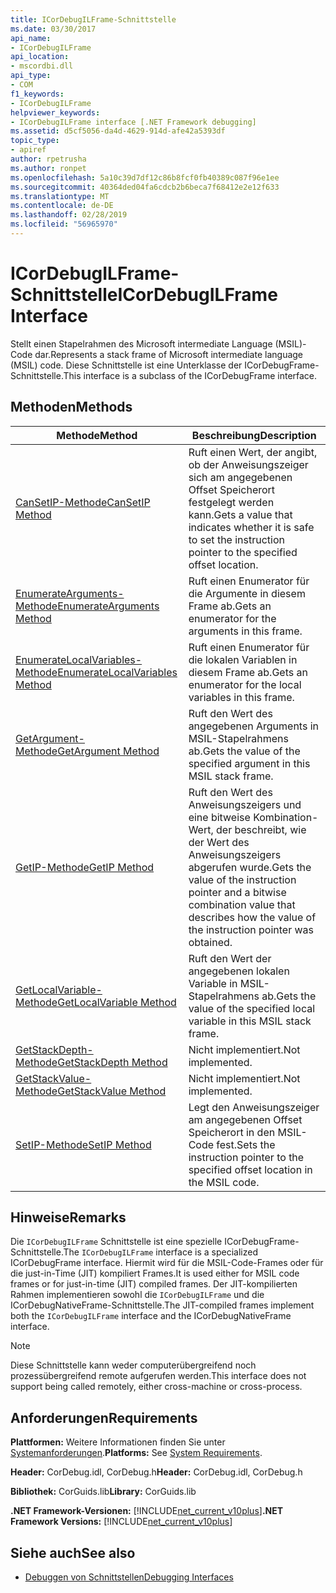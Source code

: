 ```yaml
---
title: ICorDebugILFrame-Schnittstelle
ms.date: 03/30/2017
api_name:
- ICorDebugILFrame
api_location:
- mscordbi.dll
api_type:
- COM
f1_keywords:
- ICorDebugILFrame
helpviewer_keywords:
- ICorDebugILFrame interface [.NET Framework debugging]
ms.assetid: d5cf5056-da4d-4629-914d-afe42a5393df
topic_type:
- apiref
author: rpetrusha
ms.author: ronpet
ms.openlocfilehash: 5a10c39d7df12c86b8fcf0fb40389c087f96e1ee
ms.sourcegitcommit: 40364ded04fa6cdcb2b6beca7f68412e2e12f633
ms.translationtype: MT
ms.contentlocale: de-DE
ms.lasthandoff: 02/28/2019
ms.locfileid: "56965970"
---
```

# <a name="icordebugilframe-interface"></a><span data-ttu-id="33141-102">ICorDebugILFrame-Schnittstelle</span><span class="sxs-lookup"><span data-stu-id="33141-102">ICorDebugILFrame Interface</span></span>

<span data-ttu-id="33141-103">Stellt einen Stapelrahmen des Microsoft intermediate Language (MSIL)-Code dar.</span><span class="sxs-lookup"><span data-stu-id="33141-103">Represents a stack frame of Microsoft intermediate language (MSIL) code.</span></span> <span data-ttu-id="33141-104">Diese Schnittstelle ist eine Unterklasse der ICorDebugFrame-Schnittstelle.</span><span class="sxs-lookup"><span data-stu-id="33141-104">This interface is a subclass of the ICorDebugFrame interface.</span></span>  
  
## <a name="methods"></a><span data-ttu-id="33141-105">Methoden</span><span class="sxs-lookup"><span data-stu-id="33141-105">Methods</span></span>  
  
|<span data-ttu-id="33141-106">Methode</span><span class="sxs-lookup"><span data-stu-id="33141-106">Method</span></span>|<span data-ttu-id="33141-107">Beschreibung</span><span class="sxs-lookup"><span data-stu-id="33141-107">Description</span></span>|  
|------------|-----------------|  
|[<span data-ttu-id="33141-108">CanSetIP-Methode</span><span class="sxs-lookup"><span data-stu-id="33141-108">CanSetIP Method</span></span>](../../../../docs/framework/unmanaged-api/debugging/icordebugilframe-cansetip-method.md)|<span data-ttu-id="33141-109">Ruft einen Wert, der angibt, ob der Anweisungszeiger sich am angegebenen Offset Speicherort festgelegt werden kann.</span><span class="sxs-lookup"><span data-stu-id="33141-109">Gets a value that indicates whether it is safe to set the instruction pointer to the specified offset location.</span></span>|  
|[<span data-ttu-id="33141-110">EnumerateArguments-Methode</span><span class="sxs-lookup"><span data-stu-id="33141-110">EnumerateArguments Method</span></span>](../../../../docs/framework/unmanaged-api/debugging/icordebugilframe-enumeratearguments-method.md)|<span data-ttu-id="33141-111">Ruft einen Enumerator für die Argumente in diesem Frame ab.</span><span class="sxs-lookup"><span data-stu-id="33141-111">Gets an enumerator for the arguments in this frame.</span></span>|  
|[<span data-ttu-id="33141-112">EnumerateLocalVariables-Methode</span><span class="sxs-lookup"><span data-stu-id="33141-112">EnumerateLocalVariables Method</span></span>](../../../../docs/framework/unmanaged-api/debugging/icordebugilframe-enumeratelocalvariables-method.md)|<span data-ttu-id="33141-113">Ruft einen Enumerator für die lokalen Variablen in diesem Frame ab.</span><span class="sxs-lookup"><span data-stu-id="33141-113">Gets an enumerator for the local variables in this frame.</span></span>|  
|[<span data-ttu-id="33141-114">GetArgument-Methode</span><span class="sxs-lookup"><span data-stu-id="33141-114">GetArgument Method</span></span>](../../../../docs/framework/unmanaged-api/debugging/icordebugilframe-getargument-method.md)|<span data-ttu-id="33141-115">Ruft den Wert des angegebenen Arguments in MSIL-Stapelrahmens ab.</span><span class="sxs-lookup"><span data-stu-id="33141-115">Gets the value of the specified argument in this MSIL stack frame.</span></span>|  
|[<span data-ttu-id="33141-116">GetIP-Methode</span><span class="sxs-lookup"><span data-stu-id="33141-116">GetIP Method</span></span>](../../../../docs/framework/unmanaged-api/debugging/icordebugilframe-getip-method.md)|<span data-ttu-id="33141-117">Ruft den Wert des Anweisungszeigers und eine bitweise Kombination-Wert, der beschreibt, wie der Wert des Anweisungszeigers abgerufen wurde.</span><span class="sxs-lookup"><span data-stu-id="33141-117">Gets the value of the instruction pointer and a bitwise combination value that describes how the value of the instruction pointer was obtained.</span></span>|  
|[<span data-ttu-id="33141-118">GetLocalVariable-Methode</span><span class="sxs-lookup"><span data-stu-id="33141-118">GetLocalVariable Method</span></span>](../../../../docs/framework/unmanaged-api/debugging/icordebugilframe-getlocalvariable-method.md)|<span data-ttu-id="33141-119">Ruft den Wert der angegebenen lokalen Variable in MSIL-Stapelrahmens ab.</span><span class="sxs-lookup"><span data-stu-id="33141-119">Gets the value of the specified local variable in this MSIL stack frame.</span></span>|  
|[<span data-ttu-id="33141-120">GetStackDepth-Methode</span><span class="sxs-lookup"><span data-stu-id="33141-120">GetStackDepth Method</span></span>](../../../../docs/framework/unmanaged-api/debugging/icordebugilframe-getstackdepth-method.md)|<span data-ttu-id="33141-121">Nicht implementiert.</span><span class="sxs-lookup"><span data-stu-id="33141-121">Not implemented.</span></span>|  
|[<span data-ttu-id="33141-122">GetStackValue-Methode</span><span class="sxs-lookup"><span data-stu-id="33141-122">GetStackValue Method</span></span>](../../../../docs/framework/unmanaged-api/debugging/icordebugilframe-getstackvalue-method.md)|<span data-ttu-id="33141-123">Nicht implementiert.</span><span class="sxs-lookup"><span data-stu-id="33141-123">Not implemented.</span></span>|  
|[<span data-ttu-id="33141-124">SetIP-Methode</span><span class="sxs-lookup"><span data-stu-id="33141-124">SetIP Method</span></span>](../../../../docs/framework/unmanaged-api/debugging/icordebugilframe-setip-method.md)|<span data-ttu-id="33141-125">Legt den Anweisungszeiger am angegebenen Offset Speicherort in den MSIL-Code fest.</span><span class="sxs-lookup"><span data-stu-id="33141-125">Sets the instruction pointer to the specified offset location in the MSIL code.</span></span>|  
  
## <a name="remarks"></a><span data-ttu-id="33141-126">Hinweise</span><span class="sxs-lookup"><span data-stu-id="33141-126">Remarks</span></span>  
 <span data-ttu-id="33141-127">Die `ICorDebugILFrame` Schnittstelle ist eine spezielle ICorDebugFrame-Schnittstelle.</span><span class="sxs-lookup"><span data-stu-id="33141-127">The `ICorDebugILFrame` interface is a specialized ICorDebugFrame interface.</span></span> <span data-ttu-id="33141-128">Hiermit wird für die MSIL-Code-Frames oder für die just-in-Time (JIT) kompiliert Frames.</span><span class="sxs-lookup"><span data-stu-id="33141-128">It is used either for MSIL code frames or for just-in-time (JIT) compiled frames.</span></span> <span data-ttu-id="33141-129">Der JIT-kompilierten Rahmen implementieren sowohl die `ICorDebugILFrame` und die ICorDebugNativeFrame-Schnittstelle.</span><span class="sxs-lookup"><span data-stu-id="33141-129">The JIT-compiled frames implement both the `ICorDebugILFrame` interface and the ICorDebugNativeFrame interface.</span></span>  
  
> [!NOTE]
>  <span data-ttu-id="33141-130">Diese Schnittstelle kann weder computerübergreifend noch prozessübergreifend remote aufgerufen werden.</span><span class="sxs-lookup"><span data-stu-id="33141-130">This interface does not support being called remotely, either cross-machine or cross-process.</span></span>  
  
## <a name="requirements"></a><span data-ttu-id="33141-131">Anforderungen</span><span class="sxs-lookup"><span data-stu-id="33141-131">Requirements</span></span>  
 <span data-ttu-id="33141-132">**Plattformen:** Weitere Informationen finden Sie unter [Systemanforderungen](../../../../docs/framework/get-started/system-requirements.md).</span><span class="sxs-lookup"><span data-stu-id="33141-132">**Platforms:** See [System Requirements](../../../../docs/framework/get-started/system-requirements.md).</span></span>  
  
 <span data-ttu-id="33141-133">**Header:** CorDebug.idl, CorDebug.h</span><span class="sxs-lookup"><span data-stu-id="33141-133">**Header:** CorDebug.idl, CorDebug.h</span></span>  
  
 <span data-ttu-id="33141-134">**Bibliothek:** CorGuids.lib</span><span class="sxs-lookup"><span data-stu-id="33141-134">**Library:** CorGuids.lib</span></span>  
  
 <span data-ttu-id="33141-135">**.NET Framework-Versionen:** [!INCLUDE[net_current_v10plus](../../../../includes/net-current-v10plus-md.md)]</span><span class="sxs-lookup"><span data-stu-id="33141-135">**.NET Framework Versions:** [!INCLUDE[net_current_v10plus](../../../../includes/net-current-v10plus-md.md)]</span></span>  
  
## <a name="see-also"></a><span data-ttu-id="33141-136">Siehe auch</span><span class="sxs-lookup"><span data-stu-id="33141-136">See also</span></span>
- [<span data-ttu-id="33141-137">Debuggen von Schnittstellen</span><span class="sxs-lookup"><span data-stu-id="33141-137">Debugging Interfaces</span></span>](../../../../docs/framework/unmanaged-api/debugging/debugging-interfaces.md)
